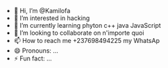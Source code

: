- 👋 Hi, I’m @Kamilofa
- 👀 I’m interested in hacking 
- 🌱 I’m currently learning phyton c++ java JavaScript 
- 💞️ I’m looking to collaborate on n'importe quoi 
- 📫 How to reach me +237698494225 my WhatsAp 
- 😄 Pronouns: ...
- ⚡ Fun fact: ...

<!---
Kamilofa/Kamilofa is a ✨ special ✨ repository because its `README.md` (this file) appears on your GitHub profile.
You can click the Preview link to take a look at your changes.
--->
